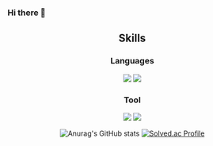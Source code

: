### Hi there 👋
<div align='center'>

## Skills
### Languages
<p>
  <img src="https://img.shields.io/badge/Java-007396.svg?&style=for-the-badge&logo=Java&logoColor=white"> 
  <img src="https://img.shields.io/badge/spring-6DB33F?style=for-the-badge&logo=spring&logoColor=white"> 
</p>

### Tool
<p>
  <img src="https://img.shields.io/badge/Eclipse%20IDE-2C2255.svg?&style=for-the-badge&logo=Eclipse%20IDE&logoColor=white">
  <img src="https://img.shields.io/badge/Intellijidea-000000?&style=for-the-badge&logo=Intellijidea&logoColor=white">
</p>


  ![Anurag's GitHub stats](https://github-readme-stats.vercel.app/api?username=luz315&theme=dark&show_icons=material-palenight)
  [![Solved.ac Profile](http://mazassumnida.wtf/api/v2/generate_badge?boj=hermosa65)](https://solved.ac/hermosa65/)

</div>
